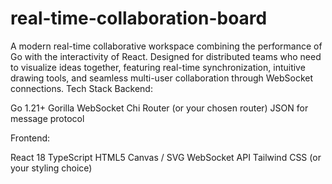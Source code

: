 # real-time-collaboration-board
A modern real-time collaborative workspace combining the performance of Go with the interactivity of React. Designed for distributed teams who need to visualize ideas together, featuring real-time synchronization, intuitive drawing tools, and seamless multi-user collaboration through WebSocket connections.
Tech Stack
Backend:

Go 1.21+
Gorilla WebSocket
Chi Router (or your chosen router)
JSON for message protocol

Frontend:

React 18
TypeScript
HTML5 Canvas / SVG
WebSocket API
Tailwind CSS (or your styling choice)
